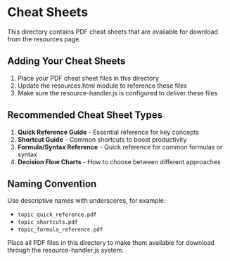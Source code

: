 # Cheat Sheets

This directory contains PDF cheat sheets that are available for download from the resources page.

## Adding Your Cheat Sheets

1. Place your PDF cheat sheet files in this directory
2. Update the resources.html module to reference these files
3. Make sure the resource-handler.js is configured to deliver these files

## Recommended Cheat Sheet Types

1. **Quick Reference Guide** - Essential reference for key concepts
2. **Shortcut Guide** - Common shortcuts to boost productivity
3. **Formula/Syntax Reference** - Quick reference for common formulas or syntax
4. **Decision Flow Charts** - How to choose between different approaches

## Naming Convention

Use descriptive names with underscores, for example:
- `topic_quick_reference.pdf`
- `topic_shortcuts.pdf`
- `topic_formula_reference.pdf`

Place all PDF files in this directory to make them available for download through the resource-handler.js system.